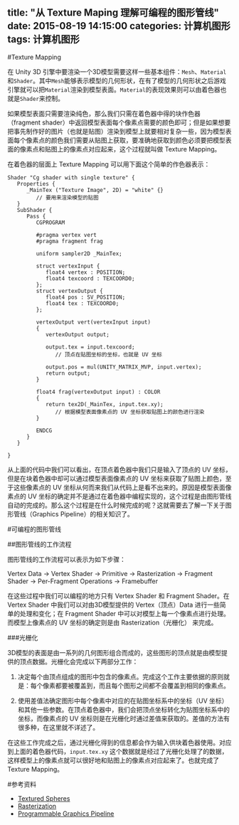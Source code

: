 title: "从 Texture Maping 理解可编程的图形管线"
date: 2015-08-19 14:15:00
categories: 计算机图形
tags: 计算机图形
---

#Texture Mapping

在 Unity 3D 引擎中要渲染一个3D模型需要这样一些基本组件：`Mesh`、`Material`和`Shader`。其中`Mesh`能够表示模型的几何形状，在有了模型的几何形状之后游戏引擎就可以把`Material`渲染到模型表面。`Material`的表现效果则可以由着色器也就是`Shader`来控制。

如果模型表面只需要渲染纯色，那么我们只需在着色器中得的块作色器（fragment shader）中返回模型表面每个像素点需要的颜色即可；但是如果想要把事先制作好的图片（也就是贴图）渲染到模型上就要相对复杂一些，因为模型表面每个像素点的颜色我们需要从贴图上获取，要准确地获取到颜色必须要把模型表面的像素点和贴图上的像素点对应起来，这个过程就叫做 Texture Mapping。

在着色器的层面上 Texture Mapping 可以用下面这个简单的作色器表示：

```
Shader "Cg shader with single texture" {
   Properties {
      _MainTex ("Texture Image", 2D) = "white" {} 
         // 要用来渲染模型的贴图
   }
   SubShader {
      Pass {    
         CGPROGRAM
 
         #pragma vertex vert  
         #pragma fragment frag 
 
         uniform sampler2D _MainTex;    
 
         struct vertexInput {
            float4 vertex : POSITION;
            float4 texcoord : TEXCOORD0;
         };
         struct vertexOutput {
            float4 pos : SV_POSITION;
            float4 tex : TEXCOORD0;
         };
 
         vertexOutput vert(vertexInput input) 
         {
            vertexOutput output;
 
            output.tex = input.texcoord;
               // 顶点在贴图坐标的坐标，也就是 UV 坐标 
			   
            output.pos = mul(UNITY_MATRIX_MVP, input.vertex);
            return output;
         }
		 
         float4 frag(vertexOutput input) : COLOR
         {
            return tex2D(_MainTex, input.tex.xy);   
               // 根据模型表面像素点的 UV 坐标获取贴图上的颜色进行渲染
         }
 
         ENDCG
      }
   }

}
```

从上面的代码中我们可以看出，在顶点着色器中我们只是输入了顶点的 UV 坐标，但是在块着色器中却可以通过模型表面像素点的 UV 坐标来获取了贴图上颜色，至于这些像素点的 UV 坐标从何而来我们从代码上是看不出来的。原因是模型表面像素点的 UV  坐标的确定并不是通过在着色器中编程实现的，这个过程是由图形管线自动的完成的。那么这个过程是在什么时候完成的呢？这就需要去了解一下关于图形管线（Graphics Pipeline）的相关知识了。

<!-- more -->

#可编程的图形管线

##图形管线的工作流程

图形管线的工作流程可以表示为如下步骤：

Vertex Data -> Vertex Shader -> Primitive -> Rasterization -> Fragment Shader -> Per-Fragment Operations -> Framebuffer

在这些过程中我们可以编程的地方只有 Vertex Shader 和 Fragment Shader。在 Vertex Shader 中我们可以对由3D模型提供的 Vertex（顶点）Data 进行一些简单的处理和变化；在 Fragment Shader 中可以对模型上每一个像素点进行处理。而模型上像素点的 UV 坐标的确定则是由 Rasterization（光栅化） 来完成。

###光栅化

3D模型的表面是由一系列的几何图形组合而成的，这些图形的顶点就是由模型提供的顶点数据。光栅化会完成以下两部分工作：

1. 决定每个由顶点组成的图形中包含的像素点。完成这个工作主要依据的原则就是：每个像素都要被覆盖到，而且每个图形之间都不会覆盖到相同的像素点。

2. 使用差值法确定图形中每个像素中对应的在贴图坐标系中的坐标（UV 坐标）和其他一些参数。在顶点着色器中，我们会把顶点坐标转化为贴图坐标系中的坐标，而像素点的 UV 坐标则是在光栅化时通过差值来获取的。差值的方法有很多种，在这里就不详述了。

在这些工作完成之后，通过光栅化得到的信息都会作为输入供块着色器使用。对应到上面的着色器代码，`input.tex.xy` 这个数据就是经过了光栅化处理了的数据，这样模型上的像素点就可以很好地和贴图上的像素点对应起来了。也就完成了 Texture Mapping。

#参考资料
* [Textured Spheres](https://en.wikibooks.org/wiki/Cg_Programming/Unity/Textured_Spheres)
* [Rasterization](https://en.wikibooks.org/wiki/Cg_Programming/Rasterization)
* [Programmable Graphics Pipeline](https://en.wikibooks.org/wiki/Cg_Programming/Programmable_Graphics_Pipeline)


